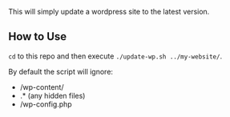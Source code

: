 This will simply update a wordpress site to the latest version.

## How to Use

`cd` to this repo and then execute `./update-wp.sh ../my-website/`.

By default the script will ignore:

* /wp-content/
* .* (any hidden files)
* /wp-config.php
